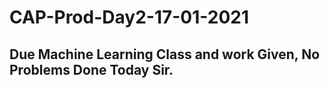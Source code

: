 # CAP-Prod-Day2-17-01-2021

## Due Machine Learning Class and work Given, No Problems Done Today Sir.
